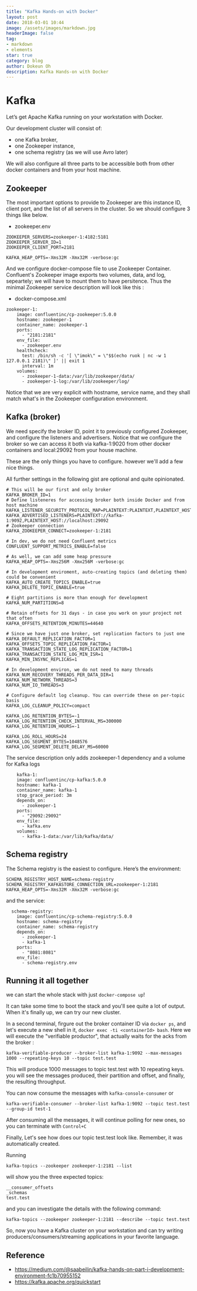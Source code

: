 ```yaml
---
title: "Kafka Hands-on with Docker"
layout: post
date: 2018-03-01 10:44
image: /assets/images/markdown.jpg
headerImage: false
tag:
- markdown
- elements
star: true
category: blog
author: Dokeun Oh
description: Kafka Hands-on with Docker
---
```

# Kafka

Let’s get Apache Kafka running on your workstation with Docker.

Our development cluster will consist of:

- one Kafka broker,
- one Zookeeper instance,
- one schema registry (as we will use Avro later)

We will also configure all three parts to be accessible both from other docker containers and from your host machine.

## Zookeeper

The most important options to provide to Zookeeper are this instance ID, client port, and the list of all servers in the cluster.
So we should configure 3 things like below. 

* zookeeper.env 

```
ZOOKEEPER_SERVERS=zookeeper-1:4182:5181
ZOOKEEPER_SERVER_ID=1
ZOOKEEPER_CLIENT_PORT=2181

KAFKA_HEAP_OPTS=-Xms32M -Xmx32M -verbose:gc
```

And we configure docker-compose file to use Zookeeper Container.
Confluent's Zookeeper image exports two volumes, data, and log, sepeartely; we will have to mount them to have persitence. Thus the minimal Zookeeper service description will look like this :

* docker-compose.xml

```
zookeeper-1:
    image: confluentinc/cp-zookeeper:5.0.0
    hostname: zookeeper-1
    container_name: zookeeper-1
    ports:
      - "2181:2181"
    env_file:
      - zookeeper.env
    healthcheck:
      test: /bin/sh -c '[ \"imok\" = \"$$(echo ruok | nc -w 1 127.0.0.1 2181)\" ]' || exit 1
      interval: 1m
    volumes:
      - zookeeper-1-data:/var/lib/zookeeper/data/
      - zookeeper-1-log:/var/lib/zookeeper/log/
```

Notice that we are very explicit with hostname, service name, and they shall match what's in the Zookeeper configuration environment.

## Kafka (broker)

We need specify the broker ID, point it to previously configured Zookeeper, and configure the listeners and advertisers. 
Notice that we configure the broker so we can access it both via kafka-1:9020 from other docker containers and local:29092 from your house machine.

These are the only things you have to configure. however we'll add a few nice things.

All further settings in the following gist are optional and quite opinionated.

```
# This will be our first and only broker
KAFKA_BROKER_ID=1
# Define listeneres for accessing broker both inside Docker and from host machine
KAFKA_LISTENER_SECURITY_PROTOCOL_MAP=PLAINTEXT:PLAINTEXT,PLAINTEXT_HOST:PLAINTEXT
KAFKA_ADVERTISED_LISTENERS=PLAINTEXT://kafka-1:9092,PLAINTEXT_HOST://localhost:29092
# Zookeeper connection
KAFKA_ZOOKEEPER_CONNECT=zookeeper-1:2181

# In dev, we do not need Confluent metrics
CONFLUENT_SUPPORT_METRICS_ENABLE=false

# As well, we can add some heap pressure
KAFKA_HEAP_OPTS=-Xms256M -Xmx256M -verbose:gc

# In development enviroment, auto-creating topics (and deleting them) could be convenient
KAFKA_AUTO_CREATE_TOPICS_ENABLE=true
KAFKA_DELETE_TOPIC_ENABLE=true

# Eight partitions is more than enough for development
KAFKA_NUM_PARTITIONS=8

# Retain offsets for 31 days - in case you work on your project not that often
KAFKA_OFFSETS_RETENTION_MINUTES=44640

# Since we have just one broker, set replication factors to just one
KAFKA_DEFAULT_REPLICATION_FACTOR=1
KAFKA_OFFSETS_TOPIC_REPLICATION_FACTOR=1
KAFKA_TRANSACTION_STATE_LOG_REPLICATION_FACTOR=1
KAFKA_TRANSACTION_STATE_LOG_MIN_ISR=1
KAFKA_MIN_INSYNC_REPLICAS=1

# In development environ, we do not need to many threads
KAFKA_NUM_RECOVERY_THREADS_PER_DATA_DIR=1
KAFKA_NUM_NETWORK_THREADS=3
KAFKA_NUM_IO_THREADS=3

# Configure default log cleanup. You can override these on per-topic basis
KAFKA_LOG_CLEANUP_POLICY=compact

KAFKA_LOG_RETENTION_BYTES=-1
KAFKA_LOG_RETENTION_CHECK_INTERVAL_MS=300000
KAFKA_LOG_RETENTION_HOURS=-1

KAFKA_LOG_ROLL_HOURS=24
KAFKA_LOG_SEGMENT_BYTES=1048576
KAFKA_LOG_SEGMENT_DELETE_DELAY_MS=60000

```

The service description only adds zookeeper-1 dependency and a volume for Kafka logs

```
    kafka-1:
    image: confluentinc/cp-kafka:5.0.0
    hostname: kafka-1
    container_name: kafka-1
    stop_grace_period: 3m
    depends_on:
      - zookeeper-1
    ports:
      - "29092:29092"
    env_file:
      - kafka.env
    volumes:
      - kafka-1-data:/var/lib/kafka/data/
```

## Schema registry

The Schema registry is the easiest to configure. Here’s the environment:

```
SCHEMA_REGISTRY_HOST_NAME=schema-registry
SCHEMA_REGISTRY_KAFKASTORE_CONNECTION_URL=zookeeper-1:2181
KAFKA_HEAP_OPTS=-Xms32M -Xmx32M -verbose:gc
```

and the service:

```
  schema-registry:
    image: confluentinc/cp-schema-registry:5.0.0
    hostname: schema-registry
    container_name: schema-registry
    depends_on:
      - zookeeper-1
      - kafka-1
    ports:
      - "8081:8081"
    env_file:
      - schema-registry.env
```

## Running it all together

we can start the whole stack with just `docker-compose up`!

It can take some time to boot the stack and you'll see quite a lot of output. When it's finally up, we can try our new cluster.

In a second terminal, firgure out the broker container ID via `docker ps`, and let's execute a new shell in it, `docker exec -ti <containerId> bash`. Here we will execute the "verifiable productor", that actually waits for the acks from the broker :

```
kafka-verifiable-producer --broker-list kafka-1:9092 --max-messages 1000 --repeating-keys 10 --topic test.test
```

This will produce 1000 messages to topic test.test with 10 repeating keys. you will see the messages produced, their partition and offset, and finally, the resulting throughput.

You can now consume the messages with ```kafka-console-consumer``` or 

```
kafka-verifiable-consumer --broker-list kafka-1:9092 --topic test.test --group-id test-1
```

After consuming all the messages, it will continue polling for new ones, so you can terminate with ```Control+C```

Finally, Let's see how does our topic test.test look like.
Remember, it was automatically created.

Running
```
kafka-topics --zookeeper zookeeper-1:2181 --list

```

will show you the three expected topics:

```
__consumer_offsets
_schemas
test.test
```

and you can investigate the details with the following command: 

```
kafka-topics --zookeeper zookeeper-1:2181 --describe --topic test.test
```

So, now you have a Kafka cluster on your workstation and can try writing producers/consumers/streaming applications in your favorite language.

## Reference 
- https://medium.com/@saabeilin/kafka-hands-on-part-i-development-environment-fc1b70955152
- https://kafka.apache.org/quickstart

